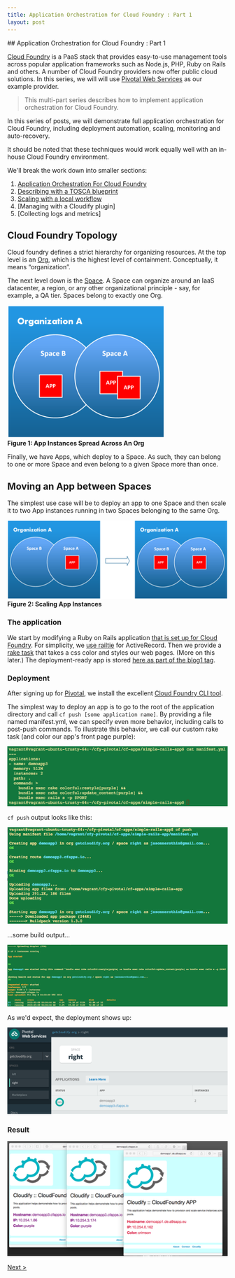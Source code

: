 ```yaml
---
title: Application Orchestration for Cloud Foundry : Part 1
layout: post
---
```

<link rel='stylesheet' href='../css/markdown7.css'/>
## Application Orchestration for Cloud Foundry : Part 1 

[Cloud Foundry](http://www.cloudfoundry.org) is a PaaS stack that provides easy-to-use management tools across popular application frameworks such as Node.js, PHP, Ruby on Rails and others. A number of Cloud Foundry providers now offer public cloud solutions. In this series, we will will use [Pivotal Web Services](http://run.pivotal.io) as our example provider. 

> This multi-part series describes how to implement application orchestration for Cloud Foundry. 
  
In this series of posts, we will demonstrate full application orchestration for Cloud Foundry, including deployment automation, scaling, monitoring and auto-recovery.

It should be noted that these techniques would work equally well with an in-house Cloud Foundry environment.

We'll break the work down into smaller sections:

1. [Application Orchestration For Cloud Foundry](#l1)
1. [Describing with a TOSCA blueprint](2015-05-07-tosca-for-cloud-foundries.html)
1. [Scaling with a local workflow](2015-05-07-workflow-for-cloud-foundries.html)
1. [Managing with a Cloudify plugin]
1. [Collecting logs and metrics]

## Cloud Foundry Topology 

Cloud foundry defines a strict hierarchy for organizing resources. At the top level is an [Org](http://docs.cloudfoundry.org/concepts/roles.html#orgs), which is the highest level of containment. Conceptually, it means &ldquo;organization&rdquo;. 

The next level down is the [Space](http://docs.cloudfoundry.org/concepts/roles.html#spaces). A Space can organize around an IaaS datacenter, a region, or any other organizational principle - say, for example, a QA tier. Spaces belong to exactly one Org.
 
<img src="images/CloudFoundry3AppInstances.png" width="360px" alt="three App instances"/><br/>
**Figure 1: App Instances Spread Across An Org**

Finally, we have Apps, which deploy to a Space. As such, they can belong to one or more Space and even belong to a given Space more than once.

## <a name="l1"></a>Moving an App between Spaces

The simplest use case will be to deploy an app to one Space and then scale it to two App instances running in two Spaces belonging to the same Org.  

![from one to two](images/CloudFoundryOneToTwoAppInstances.png)<br/>
**Figure 2: Scaling App Instances**

### The application

We start by modifying a Ruby on Rails application [that is set up for Cloud Foundry](https://github.com/cloudfoundry-samples/rails_sample_app/blob/master/README.markdown). For simplicity, we [use railtie](http://stackoverflow.com/questions/19078044/disable-activerecord-for-rails-4) for ActiveRecord. Then we provide a [rake task](https://github.com/GigaSpaces-POCs/cfy-pivotal/blob/f7c7f093088b4ab9e9c7b4e40d8163bd4af167db/cf-apps/simple-rails-app/lib/tasks/colorful.rake) that takes a css color and styles our web pages. (More on this later.) The deployment-ready app is stored [here as part of the blog1 tag](https://github.com/GigaSpaces-POCs/cfy-pivotal/tree/blog1/cf-apps/simple-rails-app).

### Deployment

After signing up for [Pivotal](https://console.run.pivotal.io/register), we install the excellent [Cloud Foundry CLI tool](http://docs.run.pivotal.io/devguide/installcf/).

The simplest way to deploy an app is to go to the root of the application directory and call `cf push [some application name]`. By providing a file named manifest.yml, we can specify even more behavior, including calls to post-push commands. To illustrate this behavior, we call our custom rake task (and color our app's front page purple):

![manifest.yml options](images/manifest.png)

`cf push` output looks like this:

![pushing](images/push1.png)

&hellip;some build output&hellip;

![finishing up](images/push2.png)

As we'd expect, the deployment shows up:

![Pivotal Control Panel](images/pivcp.png)

### Result

![Many providers](images/many.png)

[Next >](2015-05-07-tosca-for-cloud-foundries.html) 